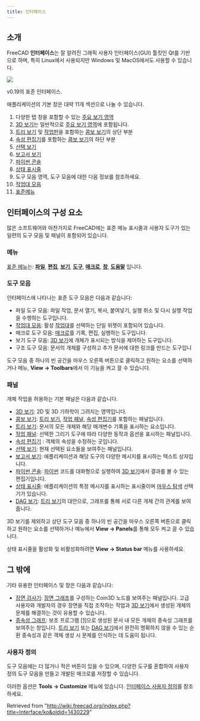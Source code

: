 ```yaml
---
title: 인터페이스
---
```

## 소개

FreeCAD **인터페이스**는 잘 알려진 그래픽 사용자 인터페이스(GUI) 툴킷인 Qt를 기반으로 하며, 특히 Linux에서 사용되지만 Windows 및 MacOS에서도 사용할 수 있습니다.

![](/images/FreeCAD_interface_base_divisions.svg)

v0.19의 표준 인터페이스.

애플리케이션의 기본 창은 대략 11개 섹션으로 나눌 수 있습니다.

1. 다양한 탭 창을 포함할 수 있는 [주요 보기 영역](/Main_view_area/ko "Main view area/ko")
2. [3D 보기](/3D_view/ko "3D view/ko")는 일반적으로 [주요 보기 영역](/Main_view_area/ko "Main view area/ko")에 포함됩니다.
3. [트리 보기](/Tree_view/ko "Tree view/ko") 및 [작업판](/Task_panel/ko "Task panel/ko")을 포함하는 [콤보 보기](/index.php?title=Combo_view/ko&action=edit&redlink=1 "Combo view/ko (page does not exist)")의 상단 부분
4. [속성 편집기](/Property_editor/ko "Property editor/ko")를 포함하는 [콤보 보기](/index.php?title=Combo_view/ko&action=edit&redlink=1 "Combo view/ko (page does not exist)")의 하단 부분
5. [선택 보기](/index.php?title=Selection_view/ko&action=edit&redlink=1 "Selection view/ko (page does not exist)")
6. [보고서 보기](/index.php?title=Report_view/ko&action=edit&redlink=1 "Report view/ko (page does not exist)")
7. [파이썬 콘솔](/Python_console/ko "Python console/ko")
8. [상태 표시줄](/index.php?title=Status_bar/ko&action=edit&redlink=1 "Status bar/ko (page does not exist)")
9. 도구 모음 영역, 도구 모음에 대한 다음 정보를 참조하세요.
10. [작업대 모음](/index.php?title=Std_Workbench/ko&action=edit&redlink=1 "Std Workbench/ko (page does not exist)")
11. [표준메뉴](/Standard_Menu/ko "Standard Menu/ko")

## 인터페이스의 구성 요소

많은 소프트웨어와 마찬가지로 FreeCAD에는 표준 메뉴 표시줄과 사용자 도구가 있는 일련의 도구 모음 및 패널이 포함되어 있습니다.

### 메뉴

[표준 메뉴](/Standard_Menu/ko "Standard Menu/ko")는: [**파일**](/Std_File_Menu "Std File Menu"), [**편집**](/Std_Edit_Menu "Std Edit Menu"), [**보기**](/Std_View_Menu "Std View Menu"), [**도구**](/Std_Tools_Menu "Std Tools Menu"), [**매크로**](/Std_Macro_Menu "Std Macro Menu"), [**창**](/Std_Windows_Menu "Std Windows Menu"), [**도움말**](/Std_Help_Menu "Std Help Menu") 입니다.

### 도구 모음

인터페이스에 나타나는 표준 도구 모음은 다음과 같습니다:

* 파일 도구 모음: 파일 작업, 문서 열기, 복사, 붙여넣기, 실행 취소 및 다시 실행 작업을 수행하는 도구입니다.
* [작업대 모음](/index.php?title=Std_Workbench/ko&action=edit&redlink=1 "Std Workbench/ko (page does not exist)"): 활성 [작업대](/Workbenches/ko "Workbenches/ko")를 선택하는 단일 위젯이 포함되어 있습니다.
* 매크로 도구 모음: [매크로](/Macros/ko "Macros/ko")를 기록, 편집, 실행하는 도구입니다.
* 보기 도구 모음: [3D 보기](/3D_view/ko "3D view/ko")에 개체가 표시되는 방식을 제어하는 ​​도구입니다.
* 구조 도구 모음: 문서의 개체를 구성하고 추가 문서에 대한 링크를 만드는 도구입니

도구 모음 중 하나의 빈 공간을 마우스 오른쪽 버튼으로 클릭하고 원하는 요소를 선택하거나 메뉴, **View → Toolbars**에서 이 기능을 켜고 끌 수 있습니다.

### 패널

개체 작업을 허용하는 기본 패널은 다음과 같습니다.

* [3D 보기](/3D_view/ko "3D view/ko"): 2D 및 3D 기하학이 그려지는 영역입니다.
* [콤보 보기](/index.php?title=Combo_view/ko&action=edit&redlink=1 "Combo view/ko (page does not exist)"): [트리 보기](/Tree_view/ko "Tree view/ko"), [작업 패널](/Task_panel/ko "Task panel/ko"), [속성 편집기](/Property_editor/ko "Property editor/ko")를 포함하는 패널입니다.
* [트리 보기](/Tree_view/ko "Tree view/ko"): 문서의 모든 개체와 해당 매개변수 기록을 표시하는 요소입니다.
* [작업 패널](/Task_panel/ko "Task panel/ko"): 선택한 그리기 도구에 따라 다양한 동작과 옵션을 표시하는 패널입니다.
* [속성 편집기](/Property_editor/ko "Property editor/ko") : 객체의 속성을 수정하는 곳입니다.
* [선택 보기](/index.php?title=Selection_view/ko&action=edit&redlink=1 "Selection view/ko (page does not exist)"): 현재 선택된 요소들을 보여주는 패널입니다.
* [보고서 보기](/index.php?title=Report_view/ko&action=edit&redlink=1 "Report view/ko (page does not exist)"): 애플리케이션과 해당 도구의 다양한 메시지를 표시하는 텍스트 상자입니다.
* [파이썬 콘솔](/index.php?title=Python_consol/ko&action=edit&redlink=1 "Python consol/ko (page does not exist)"): [파이썬](/Python/ko "Python/ko") 코드를 대화형으로 실행하여 [3D 보기](/3D_view/ko "3D view/ko")에서 결과를 볼 수 있는 편집기입니다.
* [상태 표시줄](/index.php?title=Status_bar/ko&action=edit&redlink=1 "Status bar/ko (page does not exist)"): 애플리케이션의 특정 메시지를 표시하는 표시줄이며 [마우스 탐색](/Mouse_navigation/ko "Mouse navigation/ko") 선택기가 있습니다.
* [DAG 보기](/DAG_view/ko "DAG view/ko"): [트리 보기](/Tree_view/ko "Tree view/ko")의 대안으로, 그래프를 통해 서로 다른 개체 간의 관계를 보여줍니다.

3D 보기를 제외하고 상단 도구 모음 중 하나의 빈 공간을 마우스 오른쪽 버튼으로 클릭하고 원하는 요소를 선택하거나 메뉴에서 **View → Panels**를 통해 모두 켜고 끌 수 있습니다.

상태 표시줄을 활성화 및 비활성화하려면 **View → Status bar** 메뉴를 사용하세요.

## 그 밖에

기타 유용한 인터페이스 및 창은 다음과 같습니다:

* [장면 검사기](/index.php?title=Std_SceneInspector/ko&action=edit&redlink=1 "Std SceneInspector/ko (page does not exist)"): [장면 그래프](/index.php?title=Scenegraph/ko&action=edit&redlink=1 "Scenegraph/ko (page does not exist)")를 구성하는 Coin3D 노드를 보여주는 패널입니다. 고급 사용자와 개발자의 경우 장면을 직접 조작하는 작업과 [3D 보기](/3D_view/ko "3D view/ko")에서 생성된 개체의 문제를 해결하는 것이 유용할 수 있습니다.
* [종속성 그래프](/Std_DependencyGraph/ko "Std DependencyGraph/ko"): 보조 프로그램 [[1]](https://graphviz.org/Graphviz)으로 생성된 문서 내 모든 개체의 종속성 그래프를 보여주는 창입니다. [트리 보기](/Tree_view/ko "Tree view/ko") 또는 [DAG 보기](/DAG_view/ko "DAG view/ko")에서 완전히 명확하지 않을 수 있는 순환 종속성과 같은 객체 생성 시 문제를 인식하는 데 도움이 됩니다.

### 사용자 정의

도구 모음에는 더 많거나 적은 버튼이 있을 수 있으며, 다양한 도구를 혼합하여 사용자 정의 도구 모음을 만들고 개발된 매크로를 저장할 수 있습니다.

이러한 옵션은 **Tools → Customize** 메뉴에 있습니다. [인터페이스 사용자 정의](/Interface_Customization/ko "Interface Customization/ko")를 참조하세요.

Retrieved from "<http://wiki.freecad.org/index.php?title=Interface/ko&oldid=1430229>"